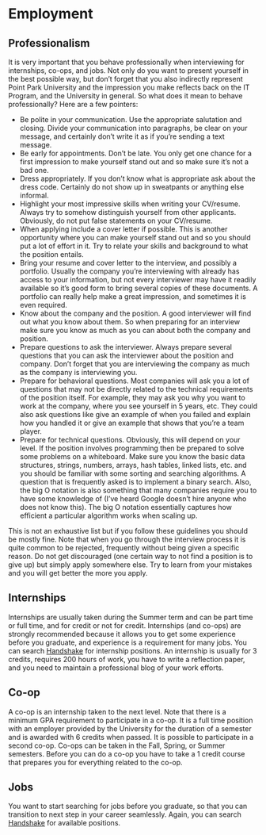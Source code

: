 # Employment

## Professionalism

It is very important that you behave professionally when interviewing for internships, co-ops, and jobs. Not only do you want to present yourself in the best possible way, but don’t forget that you also indirectly represent Point Park University and the impression you make reflects back on the IT Program, and the University in general. So what does it mean to behave professionally? Here are a few pointers:

- Be polite in your communication. Use the appropriate salutation and closing. Divide your communication into paragraphs, be clear on your message, and certainly don’t write it as if you’re sending a text message.
- Be early for appointments. Don’t be late. You only get one chance for a first impression to make yourself stand out and so make sure it’s not a bad one.
- Dress appropriately. If you don’t know what is appropriate ask about the dress code. Certainly do not show up in sweatpants or anything else informal.
- Highlight your most impressive skills when writing your CV/resume. Always try to somehow distinguish yourself from other applicants. Obviously, do not put false statements on your CV/resume.
- When applying include a cover letter if possible. This is another opportunity where you can make yourself stand out and so you should put a lot of effort in it. Try to relate your skills and background to what the position entails.
- Bring your resume and cover letter to the interview, and possibly a portfolio. Usually the company you’re interviewing with already has access to your information, but not every interviewer may have it readily available so it’s good form to bring several copies of these documents. A portfolio can really help make a great impression, and sometimes it is even required.
- Know about the company and the position. A good interviewer will find out what you know about them. So when preparing for an interview make sure you know as much as you can about both the company and position.
- Prepare questions to ask the interviewer. Always prepare several questions that you can ask the interviewer about the position and company. Don’t forget that you are interviewing the company as much as the company is interviewing you.
- Prepare for behavioral questions. Most companies will ask you a lot of questions that may not be directly related to the technical requirements of the position itself. For example, they may ask you why you want to work at the company, where you see yourself in 5 years, etc. They could also ask questions like give an example of when you failed and explain how you handled it or give an example that shows that you’re a team player.
- Prepare for technical questions. Obviously, this will depend on your level. If the position involves programming then be prepared to solve some problems on a whiteboard. Make sure you know the basic data structures, strings, numbers, arrays, hash tables, linked lists, etc. and you should be familiar with some sorting and searching algorithms. A question that is frequently asked is to implement a binary search. Also, the big O notation is also something that many companies require you to have some knowledge of (I’ve heard Google doesn’t hire anyone who does not know this). The big O notation essentially captures how efficient a particular algorithm works when scaling up.

This is not an exhaustive list but if you follow these guidelines you should be mostly fine. Note that when you go through the interview process it is quite common to be rejected, frequently without being given a specific reason. Do not get discouraged (one certain way to not find a position is to give up) but simply apply somewhere else. Try to learn from your mistakes and you will get better the more you apply.

## Internships

Internships are usually taken during the Summer term and can be part time or full time, and for credit or not for credit. Internships (and co-ops) are strongly recommended because it allows you to get some experience before you graduate, and experience is a requirement for many jobs. You can search [Handshake](https://pointpark.joinhandshake.com/) for internship positions. An internship is usually for 3 credits, requires 200 hours of work, you have to write a reflection paper, and you need to maintain a professional blog of your work efforts.

## Co-op

A co-op is an internship taken to the next level. Note that there is a minimum GPA requirement to participate in a co-op. It is a full time position with an employer provided by the University for the duration of a semester and is awarded with 6 credits when passed. It is possible to participate in a second co-op. Co-ops can be taken in the Fall, Spring, or Summer semesters. Before you can do a co-op you have to take a 1 credit course that prepares you for everything related to the co-op.

## Jobs

You want to start searching for jobs before you graduate, so that you can transition to next step in your career seamlessly. Again, you can search [Handshake](https://pointpark.joinhandshake.com/) for available positions.
